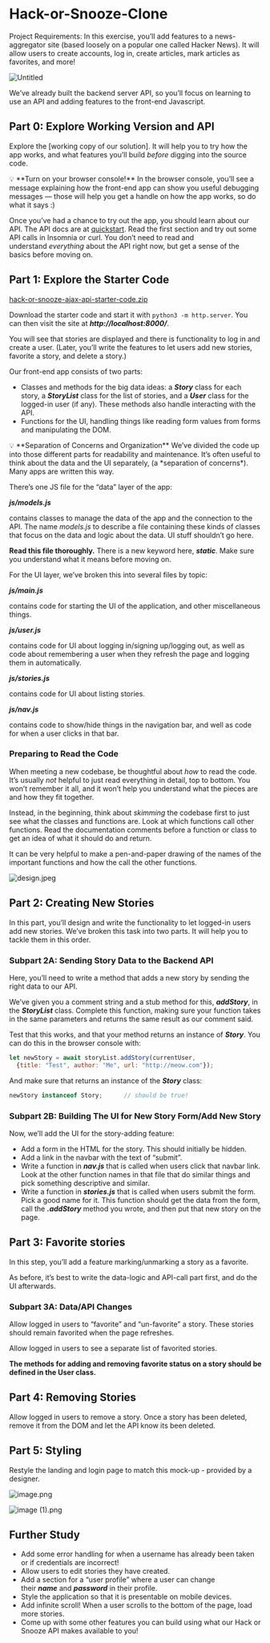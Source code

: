 # Hack-or-Snooze-Clone

Project Requirements:
In this exercise, you’ll add features to a news-aggregator site (based loosely on a popular one called Hacker News). It will allow users to create accounts, log in, create articles, mark articles as favorites, and more!

![Untitled](https://s3-us-west-2.amazonaws.com/secure.notion-static.com/e0c44fe7-34d3-446f-b101-56a2acfff9b2/Untitled.png)

We’ve already built the backend server API, so you’ll focus on learning to use an API and adding features to the front-end Javascript.

## **Part 0: Explore Working Version and API**

Explore the [working copy of our solution]. It will help you to try how the app works, and what features you’ll build *before* digging into the source code.

<aside>
💡 **Turn on your browser console!**
In the browser console, you’ll see a message explaining how the front-end app can show you useful debugging messages — those will help you get a handle on how the app works, so do what it says :)

</aside>

Once you’ve had a chance to try out the app, you should learn about our API. The API docs are at [quickstart](https://hackorsnoozev3.docs.apiary.io/#). Read the first section and try out some API calls in Insomnia or curl. You don’t need to read and understand *everything* about the API right now, but get a sense of the basics before moving on.

## **Part 1: Explore the Starter Code**

[hack-or-snooze-ajax-api-starter-code.zip](https://s3-us-west-2.amazonaws.com/secure.notion-static.com/72086014-12de-4a03-8ecc-4486f6b173df/hack-or-snooze-ajax-api-starter-code.zip)

Download the starter code and start it with `python3 -m http.server`. You can then visit the site at ***http://localhost:8000/***.

You will see that stories are displayed and there is functionality to log in and create a user. (Later, you’ll write the features to let users add new stories, favorite a story, and delete a story.)

Our front-end app consists of two parts:

- Classes and methods for the big data ideas: a ***Story*** class for each story, a ***StoryList*** class for the list of stories, and a ***User*** class for the logged-in user (if any). These methods also handle interacting with the API.
- Functions for the UI, handling things like reading form values from forms and manipulating the DOM.

<aside>
💡 **Separation of Concerns and Organization**
We’ve divided the code up into those different parts for readability and maintenance. It’s often useful to think about the data and the UI separately, (a *separation of concerns*). Many apps are written this way.

</aside>

There’s one JS file for the “data” layer of the app:

***js/models.js***

contains classes to manage the data of the app and the connection to the API. The name *models.js* to describe a file containing these kinds of classes that focus on the data and logic about the data. UI stuff shouldn’t go here.

**Read this file thoroughly.** There is a new keyword here, ***static***. Make sure you understand what it means before moving on.

For the UI layer, we’ve broken this into several files by topic:

***js/main.js***

contains code for starting the UI of the application, and other miscellaneous things.

***js/user.js***

contains code for UI about logging in/signing up/logging out, as well as code about remembering a user when they refresh the page and logging them in automatically.

***js/stories.js***

contains code for UI about listing stories.

***js/nav.js***

contains code to show/hide things in the navigation bar, and well as code for when a user clicks in that bar.

### **Preparing to Read the Code**

When meeting a new codebase, be thoughtful about *how* to read the code. It’s usually *not* helpful to just read everything in detail, top to bottom. You won’t remember it all, and it won’t help you understand what the pieces are and how they fit together.

Instead, in the beginning, think about *skimming* the codebase first to just see what the classes and functions are. Look at which functions call other functions. Read the documentation comments before a function or class to get an idea of what it should do and return.

It can be very helpful to make a pen-and-paper drawing of the names of the important functions and how the call the other functions.

![design.jpeg](https://s3-us-west-2.amazonaws.com/secure.notion-static.com/3e3746d2-f528-4adf-b0b3-85a4a9e0b406/design.jpeg)

## **Part 2: Creating New Stories**

In this part, you’ll design and write the functionality to let logged-in users add new stories. We’ve broken this task into two parts. It will help you to tackle them in this order.

### **Subpart 2A: Sending Story Data to the Backend API**

Here, you’ll need to write a method that adds a new story by sending the right data to our API.

We’ve given you a comment string and a stub method for this, ***addStory***, in the ***StoryList*** class. Complete this function, making sure your function takes in the same parameters and returns the same result as our comment said.

Test that this works, and that your method returns an instance of ***Story***. You can do this in the browser console with:

```jsx
let newStory = await storyList.addStory(currentUser,
  {title: "Test", author: "Me", url: "http://meow.com"});
```

And make sure that returns an instance of the ***Story*** class:

```jsx
newStory instanceof Story;      // should be true!
```

### **Subpart 2B: Building The UI for New Story Form/Add New Story**

Now, we’ll add the UI for the story-adding feature:

- Add a form in the HTML for the story. This should initially be hidden.
- Add a link in the navbar with the text of “submit”.
- Write a function in ***nav.js*** that is called when users click that navbar link. Look at the other function names in that file that do similar things and pick something descriptive and similar.
- Write a function in ***stories.js*** that is called when users submit the form. Pick a good name for it. This function should get the data from the form, call the ***.addStory*** method you wrote, and then put that new story on the page.

## **Part 3: Favorite stories**

In this step, you’ll add a feature marking/unmarking a story as a favorite.

As before, it’s best to write the data-logic and API-call part first, and do the UI afterwards.

### **Subpart 3A: Data/API Changes**

Allow logged in users to “favorite” and “un-favorite” a story. These stories should remain favorited when the page refreshes.

Allow logged in users to see a separate list of favorited stories.

**The methods for adding and removing favorite status on a story should be defined in the User class.**

## **Part 4: Removing Stories**

Allow logged in users to remove a story. Once a story has been deleted, remove it from the DOM and let the API know its been deleted.

## Part 5: Styling

Restyle the landing and login page to match this mock-up - provided by a designer.

![image.png](https://s3-us-west-2.amazonaws.com/secure.notion-static.com/07b1b5df-84e0-4d03-bd13-980dc75f6442/image.png)

![image (1).png](https://s3-us-west-2.amazonaws.com/secure.notion-static.com/9de5cd0c-e87f-4b80-8918-a048aed98a62/image_(1).png)

## **Further Study**

- Add some error handling for when a username has already been taken or if credentials are incorrect!
- Allow users to edit stories they have created.
- Add a section for a “user profile” where a user can change their ***name*** and ***password*** in their profile.
- Style the application so that it is presentable on mobile devices.
- Add infinite scroll! When a user scrolls to the bottom of the page, load more stories.
- Come up with some other features you can build using what our Hack or Snooze API makes available to you!
